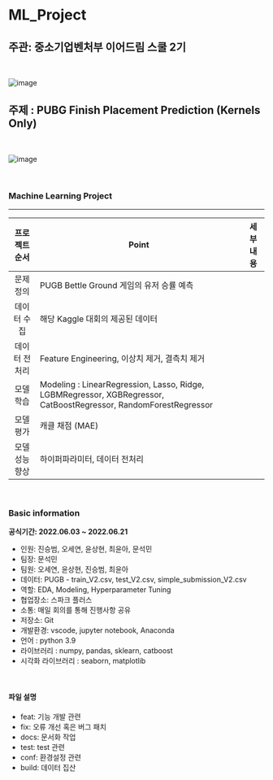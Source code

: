 # ML_Project

## 주관: 중소기업벤처부 이어드림 스쿨 2기

<br>

![image](https://user-images.githubusercontent.com/86671456/171619107-8d5506bf-349e-4163-9694-c3ad99adac9d.png)


## 주제 : PUBG Finish Placement Prediction (Kernels Only)

<br>

![image](https://camo.githubusercontent.com/eae14d3c6936de1605c7a638fd79c9801e66bf8f70c43a7900b99a546d18be2f/68747470733a2f2f73746f726167652e676f6f676c65617069732e636f6d2f6b6167676c652d6d656469612f636f6d7065746974696f6e732f505542472f50554247253230496e6c61792e6a7067)

<br>

### Machine Learning Project 

---

|  프로젝트 순서 |     Point    | 세부 내용 |  
|:------------------:| -----|------|
|문제 정의| PUGB Bettle Ground 게임의 유저 승률 예측 ||
|데이터 수집| 해당 Kaggle 대회의 제공된 데이터 ||   
|데이터 전처리| Feature Engineering, 이상치 제거, 결측치 제거 |
|모델 학습| Modeling : LinearRegression, Lasso, Ridge, LGBMRegressor, XGBRegressor, CatBoostRegressor, RandomForestRegressor |   |
|모델 평가| 캐클 채점 (MAE) | |
|모델 성능 향상| 하이퍼파라미터, 데이터 전처리 |   |

<br>

### Basic information

**공식기간: 2022.06.03 ~ 2022.06.21**


- 인원: 진승범, 오세연, 윤상현, 최윤아, 문석민
- 팀장: 문석민
- 팀원: 오세연, 윤상현, 진승범, 최윤아
- 데이터: PUGB - train_V2.csv, test_V2.csv, simple_submission_V2.csv
- 역할: EDA, Modeling, Hyperparameter Tuning
- 협업장소: 스파크 플러스
- 소통: 매일 회의를 통해 진행사항 공유
- 저장소: Git
- 개발환경: vscode, jupyter notebook, Anaconda
- 언어 : python 3.9
- 라이브러리 : numpy, pandas, sklearn, catboost
- 시각화 라이브러리 : seaborn, matplotlib

<br>

#### 파일 설명

- feat: 기능 개발 관련
- fix: 오류 개선 혹은 버그 패치
- docs: 문서화 작업
- test: test 관련
- conf: 환경설정 관련
- build: 데이터 집산

